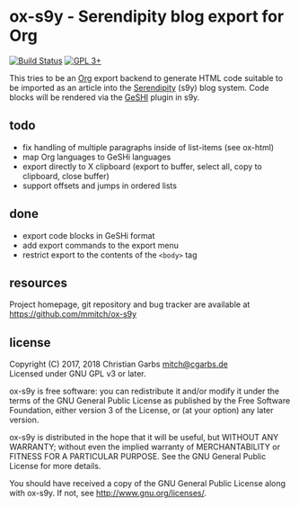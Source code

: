 ox-s9y - Serendipity blog export for Org
========================================

[![Build Status](https://travis-ci.org/mmitch/ox-s9y.svg?branch=master)](https://travis-ci.org/mmitch/ox-s9y)
[![GPL 3+](https://img.shields.io/badge/license-GPL%203%2B-blue.svg)](http://www.gnu.org/licenses/gpl-3.0-standalone.html)


This tries to be an [Org](http://orgmode) export backend to generate
HTML code suitable to be imported as an article into the
[Serendipity](https://docs.s9y.org) (s9y) blog system.  Code blocks
will be rendered via the [GeSHI](http://qbnz.com/highlighter/) plugin
in s9y.

todo
----

- fix handling of multiple paragraphs inside of list-items (see ox-html)
- map Org languages to GeSHi languages
- export directly to X clipboard (export to buffer, select all, copy to
  clipboard, close buffer)
- support offsets and jumps in ordered lists

done
----

- export code blocks in GeSHi format
- add export commands to the export menu
- restrict export to the contents of the `<body>` tag

resources
---------

Project homepage, git repository and bug tracker are available at
https://github.com/mmitch/ox-s9y

license
-------

Copyright (C) 2017, 2018  Christian Garbs <mitch@cgarbs.de>  
Licensed under GNU GPL v3 or later.

ox-s9y is free software: you can redistribute it and/or modify
it under the terms of the GNU General Public License as published by
the Free Software Foundation, either version 3 of the License, or
(at your option) any later version.

ox-s9y is distributed in the hope that it will be useful,
but WITHOUT ANY WARRANTY; without even the implied warranty of
MERCHANTABILITY or FITNESS FOR A PARTICULAR PURPOSE.  See the
GNU General Public License for more details.

You should have received a copy of the GNU General Public License
along with ox-s9y.  If not, see <http://www.gnu.org/licenses/>.
